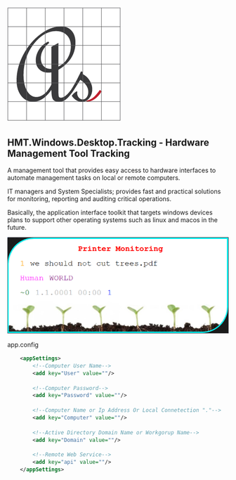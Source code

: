 # ![Logo](docs/media/favicon.png)

## HMT.Windows.Desktop.Tracking - Hardware Management Tool Tracking

A management tool that provides easy access to hardware interfaces to automate management tasks on local or remote computers.

IT managers and System Specialists; provides fast and practical solutions for monitoring, reporting and auditing critical operations.

Basically, the application interface toolkit that targets windows devices plans to support other operating systems such as linux and macos in the future.

![alt text](docs/media/HMT.Windows.Desktop.Tracking.png "Hardware Management Tool Windows Desktop Tracking")

app.config

```xml
    <appSettings>
        <!--Computer User Name-->
        <add key="User" value=""/>

        <!--Computer Password-->
        <add key="Password" value=""/>

        <!--Computer Name or Ip Address Or Local Connetection "."-->
        <add key="Computer" value=""/>

        <!--Active Directory Domain Name or Workgorup Name-->
        <add key="Domain" value=""/>

        <!--Remote Web Service-->
        <add key="api" value=""/>
    </appSettings>
```